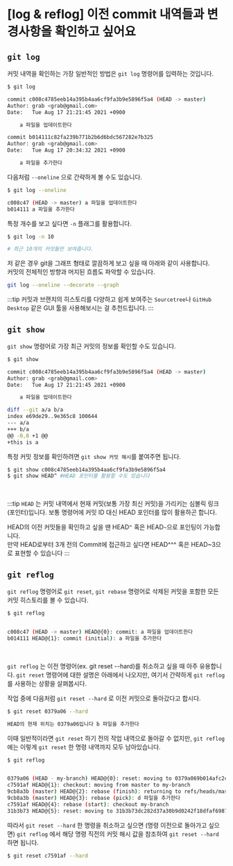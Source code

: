 # [log & reflog] 이전 commit 내역들과 변경사항을 확인하고 싶어요

## `git log`

커밋 내역을 확인하는 가장 일반적인 방법은 `git log` 명령어를 입력하는 것입니다.

```bash
$ git log

commit c008c4785eeb14a395b4aa6cf9fa3b9e5896f5a4 (HEAD -> master)
Author: grab <grab@gmail.com>
Date:   Tue Aug 17 21:21:45 2021 +0900

    a 파일을 업데이트한다

commit b014111c82fa239b771b2b6d6bdc567282e7b325
Author: grab <grab@gmail.com>
Date:   Tue Aug 17 20:34:32 2021 +0900

    a 파일을 추가한다
```

 다음처럼 `--oneline` 으로 간략하게 볼 수도 있습니다.

```bash
$ git log --oneline

c008c47 (HEAD -> master) a 파일을 업데이트한다
b014111 a 파일을 추가한다
```

특정 개수를 보고 싶다면 `-n` 플래그를 활용합니다.

```bash
$ git log -n 10

# 최근 10개의 커밋들만 보여줍니다. 
```

저 같은 경우 git을 그래프 형태로 깔끔하게 보고 싶을 때 아래와 같이 사용합니다.  
커밋의 전체적인 방향과 머지된 흐름도 파악할 수 있습니다.

```bash
git log --oneline --decorate --graph
```

:::tip
커밋과 브랜치의 히스토리를 다양하고 쉽게 보여주는 `Sourcetree`나 `GitHub Desktop` 같은 GUI 툴을 사용해보시는 걸 추천드립니다.
:::

## `git show`

`git show` 명령어로 가장 최근 커밋의 정보를 확인할 수도 있습니다.

```bash
$ git show

commit c008c4785eeb14a395b4aa6cf9fa3b9e5896f5a4 (HEAD -> master)
Author: grab <grab@gmail.com>
Date:   Tue Aug 17 21:21:45 2021 +0900

    a 파일을 업데이트한다

diff --git a/a b/a
index e69de29..9e365c8 100644
--- a/a
+++ b/a
@@ -0,0 +1 @@
+this is a
```

특정 커밋 정보를 확인하려면 `git show 커밋 해시`를 붙여주면 됩니다.

```bash
$ git show c008c4785eeb14a395b4aa6cf9fa3b9e5896f5a4
$ git show HEAD^ #HEAD 포인터를 활용할 수도 있습니다
```

<br>

:::tip
`HEAD` 는 커밋 내역에서 현재 커밋(보통 가장 최신 커밋)을 가리키는 심볼릭 링크(포인터)입니다.
보통 명령어에 커밋 ID 대신 HEAD 포인터를 많이 활용하곤 합니다.

HEAD의 이전 커밋들을 확인하고 싶을 땐 HEAD`^` 혹은 HEAD`~`으로 포인팅이 가능합니다. <br>
만약 HEAD로부터 3개 전의 Commit에 접근하고 싶다면 HEAD^^^ 혹은 HEAD~3으로 표현할 수 있습니다
:::

## `git reflog`

`git reflog` 명령어로 `git reset`, `git rebase` 명령어로 삭제된 커밋을 포함한 모든 커밋 히스토리를 볼 수 있습니다.

```bash
$ git reflog


c008c47 (HEAD -> master) HEAD@{0}: commit: a 파일을 업데이트한다
b014111 HEAD@{1}: commit (initial): a 파일을 추가한다
```

<br>

`git reflog` 는 이전 명령어(ex. git reset --hard)를 취소하고 싶을 때 아주 유용합니다. `git reset` 명령어에 대한 설명은 아래에서 나오지만, 여기서 간략하게 `git reflog` 를 사용하는 상황을 살펴봅시다. 

작업 중에 다음처럼 `git reset --hard` 로 이전 커밋으로 돌아갔다고 합시다.

```bash
$ git reset 0379a06 --hard

HEAD의 현재 위치는 0379a06입니다 b 파일을 추가한다
```

이때 일반적이라면 `git reset` 하기 전의 작업 내역으로 돌아갈 수 없지만, `git reflog` 에는 이렇게 `git reset` 한 명령 내역까지 모두 남아있습니다.

```bash
$ git reflog


0379a06 (HEAD - my-branch) HEAD@{0}: reset: moving to 0379a069b014afc2c256f3d94c4fb93fd833003e
c7591af HEAD@{1}: checkout: moving from master to my-branch
9cb8a3b (master) HEAD@{2}: rebase (finish): returning to refs/heads/master
9cb8a3b (master) HEAD@{3}: rebase (pick): d 파일을 추가한다
c7591af HEAD@{4}: rebase (start): checkout my-branch
31b3b73 HEAD@{5}: reset: moving to 31b3b73dc282d37a30b9d0242f18dfaf69878c0b
```

따라서 `git reset --hard` 한 명령을 취소하고 싶으면 (명령 이전으로 돌아가고 싶으면) `git reflog` 에서 해당 명령 직전의 커밋 해시 값을 참조하여 `git reset --hard` 하면 됩니다.

```bash
$ git reset c7591af --hard
```